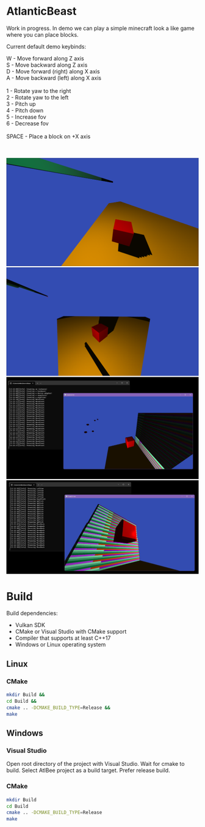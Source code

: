 # AtlanticBeast

Work in progress. In demo we can play a simple minecraft look a like game where you can place blocks.

Current default demo keybinds:

W - Move forward along Z axis<br>
S - Move backward along Z axis<br>
D - Move forward (right) along X axis<br>
A - Move backward (left) along X axis<br>
<br>
1 - Rotate yaw to the right<br>
2 - Rotate yaw to the left<br>
3 - Pitch up<br>
4 - Pitch down<br>
5 - Increase fov<br>
6 - Decrease fov<br>
<br>
SPACE - Place a block on +X axis<br>
<br>
<br>





![alt text](https://github.com/Im-Bee/AtlanticBeast/blob/master/Docs/screenshot01.jpg?raw=true)
![alt text](https://github.com/Im-Bee/AtlanticBeast/blob/master/Docs/screenshot02.jpg?raw=true)
![alt text](https://github.com/Im-Bee/AtlanticBeast/blob/master/Docs/ReadMeScreenshot.jpg?raw=true)
![alt text](https://github.com/Im-Bee/AtlanticBeast/blob/master/Docs/ReadMeScreenshot2.jpg?raw=true)

# Build

Build dependencies:
  - Vulkan SDK
  - CMake or Visual Studio with CMake support
  - Compiler that supports at least C++17
  - Windows or Linux operating system

## Linux

### CMake

``` sh
mkdir Build &&
cd Build &&
cmake .. -DCMAKE_BUILD_TYPE=Release &&
make 
```

## Windows

### Visual Studio 

Open root directory of the project with Visual Studio. Wait for cmake to build. Select AtlBee project as a build target.
Prefer release build.

### CMake

``` sh
mkdir Build
cd Build
cmake .. -DCMAKE_BUILD_TYPE=Release
make 
```
